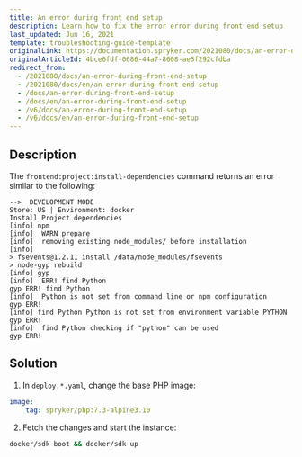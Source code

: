 ```yaml
---
title: An error during front end setup
description: Learn how to fix the error error during front end setup
last_updated: Jun 16, 2021
template: troubleshooting-guide-template
originalLink: https://documentation.spryker.com/2021080/docs/an-error-during-front-end-setup
originalArticleId: 4bce6fdf-0686-44a7-8608-ae5f292cfdba
redirect_from:
  - /2021080/docs/an-error-during-front-end-setup
  - /2021080/docs/en/an-error-during-front-end-setup
  - /docs/an-error-during-front-end-setup
  - /docs/en/an-error-during-front-end-setup
  - /v6/docs/an-error-during-front-end-setup
  - /v6/docs/en/an-error-during-front-end-setup
---
```


## Description

The `frontend:project:install-dependencies` command returns an error similar to the following:

```
-->  DEVELOPMENT MODE
Store: US | Environment: docker
Install Project dependencies
[info] npm
[info]  WARN prepare
[info]  removing existing node_modules/ before installation
[info]
> fsevents@1.2.11 install /data/node_modules/fsevents
> node-gyp rebuild
[info] gyp
[info]  ERR! find Python
gyp ERR! find Python
[info]  Python is not set from command line or npm configuration
gyp ERR!
[info] find Python Python is not set from environment variable PYTHON
gyp ERR!
[info]  find Python checking if "python" can be used
gyp ERR!
```

## Solution

1. In `deploy.*.yaml`, change the base PHP image:
   
```yaml
image:
    tag: spryker/php:7.3-alpine3.10
```

2. Fetch the changes and start the instance:

```bash
docker/sdk boot && docker/sdk up
```
